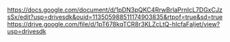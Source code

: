 https://docs.google.com/document/d/1pDN3pQKC4RrwBrIaPrnIcL7DGxCJzsSx/edit?usp=drivesdk&ouid=113505988511174903835&rtpof=true&sd=true
https://drive.google.com/file/d/1pT678kqTCR8r3KLZcLtQ-hIcfaFaIjet/view?usp=drivesdk
